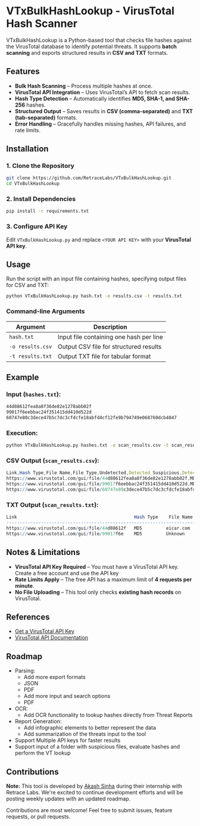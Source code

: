 # VTxBulkHashLookup - VirusTotal Hash Scanner

VTxBulkHashLookup is a Python-based tool that checks file hashes against the VirusTotal database to identify potential threats. It supports **batch scanning** and exports structured results in **CSV and TXT** formats.

## Features

- **Bulk Hash Scanning** – Process multiple hashes at once.
- **VirusTotal API Integration** – Uses VirusTotal’s API to fetch scan results.
- **Hash Type Detection** – Automatically identifies **MD5, SHA-1, and SHA-256** hashes.
- **Structured Output** – Saves results in **CSV (comma-separated)** and **TXT (tab-separated)** formats.
- **Error Handling** – Gracefully handles missing hashes, API failures, and rate limits.

## Installation

### 1. Clone the Repository

```bash
git clone https://github.com/RetraceLabs/VTxBulkHashLookup.git
cd VTxBulkHashLookup
```

### 2. Install Dependencies

```bash
pip install -r requirements.txt
```

### 3. Configure API Key

Edit `VTxBulkHashLookup.py` and replace `<YOUR API KEY>` with your **VirusTotal API key**.

## Usage

Run the script with an input file containing hashes, specifying output files for CSV and TXT:

```bash
python VTxBulkHashLookup.py hash.txt -o results.csv -t results.txt
```

### Command-line Arguments

| Argument | Description |
| --- | --- |
| `hash.txt` | Input file containing one hash per line |
| `-o results.csv` | Output CSV file for structured results |
| `-t results.txt` | Output TXT file for tabular format |

## Example

### Input (`hashes.txt`):

```bash
44d88612fea8a8f36de82e1278abb02f
99017f6eebbac24f351415dd410d522d
60747e80c3dece47b5c7dc3cfdcfe18abfd4cf12fe9b794749e068760dcb4847
```

### Execution:

```bash
python VTxBulkHashLookup.py hashes.txt -o scan_results.csv -t scan_results.txt
```

### CSV Output (`scan_results.csv`):

```mathematica
Link,Hash Type,File Name,File Type,Undetected,Detected_Suspicious,Detected_Malicious,Threat Label,Tags
https://www.virustotal.com/gui/file/44d88612fea8a8f36de82e1278abb02f,MD5,eicar.com,DOS Executable,50,2,5,Trojan,executable,testfile
https://www.virustotal.com/gui/file/99017f6eebbac24f351415dd410d522d,MD5,Unknown,Unknown,60,0,1,N/A,N/A
https://www.virustotal.com/gui/file/60747e80c3dece47b5c7dc3cfdcfe18abfd4cf12fe9b794749e068760dcb4847,SHA256,Unknown, DOS Executable, 40,0,31,N/A,peexe,upx,64bits,corrupt,overlay,executes-dropped-file,cve-2016-0101,exploit
```

### TXT Output (`scan_results.txt`):

```mathematica
Link                                            Hash Type    File Name   File Type   Undetected   Suspicious   Malicious   Threat Label       Tags
------------------------------------------------------------------------------------------------------------------------------
https://www.virustotal.com/gui/file/44d88612f   MD5         eicar.com   DOS Executable      50          2          5        Trojan      executable,testfile
https://www.virustotal.com/gui/file/99017f6e    MD5         Unknown     Unknown             60          0          1        N/A         N/A
```

## Notes & Limitations

- **VirusTotal API Key Required** – You must have a VirusTotal API key. Create a free account and use the API key
- **Rate Limits Apply** – The free API has a maximum limit of **4 requests per minute**.
- **No File Uploading** – This tool only checks **existing hash records** on VirusTotal.

## References

- [Get a VirusTotal API Key](https://docs.virustotal.com/docs/please-give-me-an-api-key)
- [VirusTotal API Documentation](https://docs.virustotal.com/docs/api-overview)

## Roadmap
- Parsing:
	- Add more export formats
	-  JSON
	- PDF
	- Add more input and search options
	- PDF
- OCR:
	- Add OCR functionality to lookup hashes directly from Threat Reports
- Report Generation:
	- Add infographic elements to better represent the data
	- Add summarization of the threats input to the tool
- Support Multiple API keys for faster results
- Support input of a folder with suspicious files, evaluate hashes and perform the VT lookup

## Contributions
**Note:** This tool is developed by [Akash Sinha](https://github.com/imakash-sinha) during their internship with Retrace Labs.  We're excited to continue development efforts and will be posting weekly updates with an updated roadmap.

Contributions are most welcome! Feel free to submit issues, feature requests, or pull requests.
